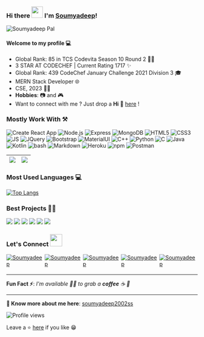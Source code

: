 ### Hi there <img src="https://raw.githubusercontent.com/MartinHeinz/MartinHeinz/master/wave.gif" width="30px"> I'm [Soumyadeep](https://soumyadeep2002ss.github.io/portfolio)!

![Soumyadeep Pal](https://i.postimg.cc/gJJm1ZPz/Black-Graphic-Design-Cover-Online-Portfolio.png)

#### Welcome to my profile 💻

- Global Rank: 85 in TCS Codevita Season 10 Round 2 👨‍💻
- 3 STAR AT CODECHEF | Current Rating 1717 ✨
- Global Rank: 439 CodeChef January Challenge 2021 Division 3 🎓
- MERN Stack Developer 🌐
- CSE, 2023 👨‍💻
- **Hobbies**: 📷 and 🎮
- Want to connect with me ? Just drop a **Hi** 👋 [here](https://www.linkedin.com/in/soumyadeep-pal-b3421b189) !

### Mostly Work With ⚒

![Create React App](https://img.shields.io/badge/React-20232A?style=for-the-badge&logo=react&logoColor=61DAFB)
![Node.js](https://img.shields.io/static/v1?style=for-the-badge&message=Node.js&color=339933&logo=Node.js&logoColor=FFFFFF&label=)
![Express](https://img.shields.io/static/v1?style=for-the-badge&message=Express&color=000000&logo=Express&logoColor=FFFFFF&label=)
![MongoDB](https://img.shields.io/static/v1?style=for-the-badge&message=MongoDB&color=47A248&logo=MongoDB&logoColor=FFFFFF&label=)
![HTML5](https://img.shields.io/badge/HTML5-E34F26?style=for-the-badge&logo=html5&logoColor=white)
![CSS3](https://img.shields.io/badge/CSS3-1572B6?style=for-the-badge&logo=css3&logoColor=white)
![JS](https://img.shields.io/badge/JavaScript-F7DF1E?style=for-the-badge&logo=javascript&logoColor=black)
![JQuery](https://img.shields.io/badge/jQuery-0769AD?style=for-the-badge&logo=jquery&logoColor=white)
![Bootstrap](https://img.shields.io/badge/Bootstrap-563D7C?style=for-the-badge&logo=bootstrap&logoColor=white)
![MaterialUI](https://img.shields.io/badge/Material--UI-0081CB?style=for-the-badge&logo=material-ui&logoColor=white)
![C++](https://img.shields.io/static/v1?style=for-the-badge&message=C%2B%2B&color=00599C&logo=C%2B%2B&logoColor=FFFFFF&label=)
![Python](https://img.shields.io/static/v1?style=for-the-badge&message=Python&color=3776AB&logo=Python&logoColor=FFFFFF&label=)
![C](https://img.shields.io/static/v1?style=for-the-badge&message=C+Language&color=222222&logo=C&logoColor=A8B9CC&label=)
![Java](https://img.shields.io/badge/Java-ED8B00?style=for-the-badge&logo=java&logoColor=white)
![Kotlin](https://img.shields.io/badge/Kotlin-0095D5?&style=for-the-badge&logo=kotlin&logoColor=white)
![bash](https://img.shields.io/static/v1?style=for-the-badge&message=Bash&color=222222&logo=bash&logoColor=A8B9CC&label=)
![Markdown](https://img.shields.io/badge/Markdown-000000?style=for-the-badge&logo=markdown&logoColor=white)
![Heroku](https://img.shields.io/badge/Heroku-430098?style=for-the-badge&logo=heroku&logoColor=white)
![npm](https://img.shields.io/static/v1?style=for-the-badge&message=npm&color=CB3837&logo=npm&logoColor=FFFFFF&label=)
![Postman](https://img.shields.io/badge/Postman-FF6C37?style=for-the-badge&logo=Postman&logoColor=white)

| <img src="https://github-readme-stats.vercel.app/api?username=soumyadeep2002ss&show_icons=true&theme=tokyonight"/> | <img src="https://github-readme-streak-stats.herokuapp.com/?user=soumyadeep2002ss&theme=tokyonight"/> |
| ------------------------------------------------------------------------------------------------------------------ | ----------------------------------------------------------------------------------------------------- |

### Most Used Languages 💻

[![Top Langs](https://github-readme-stats.vercel.app/api/top-langs/?username=soumyadeep2002ss&layout=compact&theme=tokyonight)](https://github.com/soumyadeep2002ss)

### Best Projects 👨‍💻

<img src="https://github-readme-stats.vercel.app/api/pin/?username=soumyadeep2002ss&repo=Realtime-Canvas&show_icons=true&theme=tokyonight">
<img src="https://github-readme-stats.vercel.app/api/pin/?username=soumyadeep2002ss&repo=PIANOTRON&show_icons=true&theme=tokyonight">
<img src="https://github-readme-stats.vercel.app/api/pin/?username=soumyadeep2002ss&repo=Scheduler&show_icons=true&theme=tokyonight"> 
<img src="https://github-readme-stats.vercel.app/api/pin/?username=soumyadeep2002ss&repo=Modern-React-Login-Register-page&show_icons=true&theme=tokyonight">
<img src="https://github-readme-stats.vercel.app/api/pin/?username=soumyadeep2002ss&repo=NewsGrabber&show_icons=true&theme=tokyonight">
<img src="https://github-readme-stats.vercel.app/api/pin/?username=soumyadeep2002ss&repo=I_AM_ENCRYPTO&show_icons=true&theme=tokyonight">

### Let's Connect <img src="https://raw.githubusercontent.com/ShahriarShafin/ShahriarShafin/main/Assets/handshake.gif" height="32px">

<div style="display:flex;">
 <a href="https://www.linkedin.com/in/soumyadeep-pal-b3421b189" target="_blank">
<img src=https://img.shields.io/badge/linkedin-%231E77B5.svg?&style=for-the-badge&logo=linkedin&logoColor=white alt=Soumyadeep Pal linkedin style="margin-bottom: 5px;" />
</a>
  
 <a href="https://github.com/soumyadeep2002ss" target="_blank">
<img src=https://img.shields.io/badge/GitHub-100000?style=for-the-badge&logo=github&logoColor=white alt=Soumyadeep Pal GitHub style="margin-bottom: 5px;" />
</a>

<a href="mailto:shoumodeep.pal@gmail.com" target="_blank">
<img src=https://img.shields.io/badge/Gmail-D14836?style=for-the-badge&logo=gmail&logoColor=white" alt=Soumyadeep Pal gmail style="margin-bottom: 5px;" />
</a>

<a href="https://www.instagram.com/iamsoumyadeep24/" target="_blank">
<img src=https://img.shields.io/badge/Instagram-E4405F?style=for-the-badge&logo=instagram&logoColor=white alt=Soumyadeep Pal Instagram style="margin-bottom: 5px;" />
</a>
                                                                                                                                                 
<a href="https://www.facebook.com/pranab.pal.31586" target="_blank">
<img src=https://img.shields.io/badge/Facebook-1877F2?style=for-the-badge&logo=facebook&logoColor=white alt=Soumyadeep Pal Facebook style="margin-bottom: 5px;" />
</a> 
</div>

---

**Fun Fact ⚡**: _I'm available 🙋‍♂️ to grab a **coffee** ☕ 🙊_

---

**🔗 Know more about me here**: [soumyadeep2002ss](https://soumyadeep2002ss.github.io/portfolio)

![Profile views](https://gpvc.arturio.dev/soumyadeep2002ss)

Leave a ⭐ [here](https://github.com/soumyadeep2002ss/soumyadeep2002ss) if you like 😁
